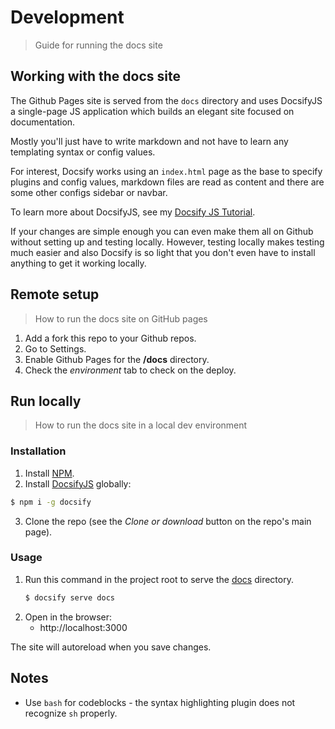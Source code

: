 # Development
> Guide for running the docs site


## Working with the docs site

The Github Pages site is served from the `docs` directory and uses DocsifyJS a single-page JS application which builds an elegant site focused on documentation.

Mostly you'll just have to write markdown and not have to learn any templating syntax or config values.

For interest, Docsify works using an `index.html` page as the base to specify plugins and config values, markdown files are read as content and there are some other configs sidebar or navbar.

To learn more about DocsifyJS, see my [Docsify JS Tutorial](https://github.com/MichaelCurrin/docsify-js-tutorial).

If your changes are simple enough you can even make them all on Github without setting up and testing locally. However, testing locally makes testing much easier and also Docsify is so light that you don't even have to install anything to get it working locally.


## Remote setup
> How to run the docs site on GitHub pages

<!-- TODO use gist instead -->

1. Add a fork this repo to your Github repos.
2. Go to Settings.
3. Enable Github Pages for the **/docs** directory.
4. Check the _environment_ tab to check on the deploy.


## Run locally
> How to run the docs site in a local dev environment

<!-- TODO use gist instead -->

### Installation

1. Install [NPM](https://npmjs.com/).
2. Install [DocsifyJS](https://docsify.js.org/) globally:
  ```sh
  $ npm i -g docsify
  ```
3. Clone the repo (see the _Clone or download_ button on the repo's main page).


### Usage

1. Run this command in the project root to serve the [docs](/docs) directory.
    ```sh
    $ docsify serve docs
    ```
2. Open in the browser:
    - http://localhost:3000

The site will autoreload when you save changes.


## Notes

- Use `bash` for codeblocks - the syntax highlighting plugin does not recognize `sh` properly.
